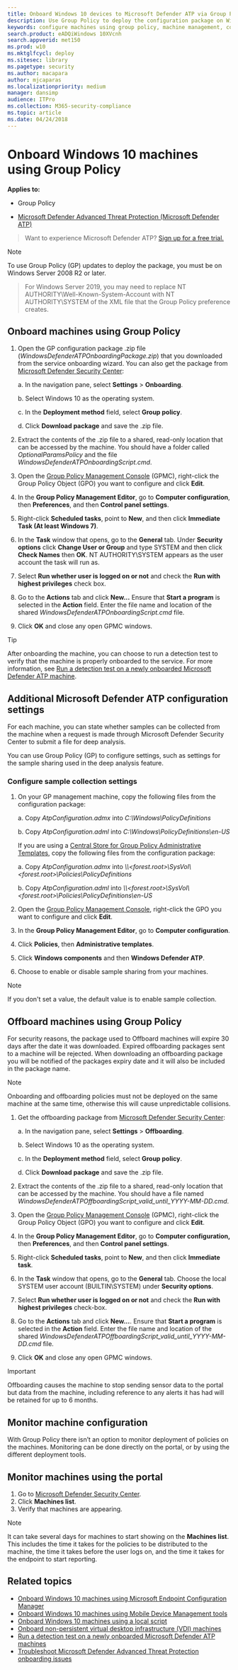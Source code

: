 ```yaml
---
title: Onboard Windows 10 devices to Microsoft Defender ATP via Group Policy
description: Use Group Policy to deploy the configuration package on Windows 10 machines so that they are onboarded to the service.
keywords: configure machines using group policy, machine management, configure Windows ATP machines, onboard Microsoft Defender Advanced Threat Protection machines, group policy
search.product: eADQiWindows 10XVcnh
search.appverid: met150
ms.prod: w10
ms.mktglfcycl: deploy
ms.sitesec: library
ms.pagetype: security
ms.author: macapara
author: mjcaparas
ms.localizationpriority: medium
manager: dansimp
audience: ITPro
ms.collection: M365-security-compliance 
ms.topic: article
ms.date: 04/24/2018
---
```


# Onboard Windows 10 machines using Group Policy 

**Applies to:**

- Group Policy

- [Microsoft Defender Advanced Threat Protection (Microsoft Defender ATP)](https://go.microsoft.com/fwlink/p/?linkid=2069559)




>Want to experience Microsoft Defender ATP? [Sign up for a free trial.](https://www.microsoft.com/microsoft-365/windows/microsoft-defender-atp?ocid=docs-wdatp-configureendpointsgp-abovefoldlink)


> [!NOTE]
> To use Group Policy (GP) updates to deploy the package, you must be on Windows Server 2008 R2 or later.

> For Windows Server 2019, you may need to replace NT AUTHORITY\Well-Known-System-Account with NT AUTHORITY\SYSTEM of the XML file that the Group Policy preference creates.

## Onboard machines using Group Policy
1. Open the GP configuration package .zip file (*WindowsDefenderATPOnboardingPackage.zip*) that you downloaded from the service onboarding wizard. You can also get the package from [Microsoft Defender Security Center](https://securitycenter.windows.com/):
 
    a.  In the navigation pane, select **Settings** > **Onboarding**.

    b. Select Windows 10 as the operating system.
    
    c. In the **Deployment method** field, select **Group policy**.
    
    d. Click **Download package** and save the .zip file.

2. Extract the contents of the .zip file to a shared, read-only location that can be accessed by the machine. You should have a folder called *OptionalParamsPolicy* and the file *WindowsDefenderATPOnboardingScript.cmd*.

3. Open the [Group Policy Management Console](https://docs.microsoft.com/internet-explorer/ie11-deploy-guide/group-policy-and-group-policy-mgmt-console-ie11) (GPMC), right-click the Group Policy Object (GPO) you want to configure and click **Edit**.

4. In the **Group Policy Management Editor**, go to **Computer configuration**, then **Preferences**, and then **Control panel settings**.

5. Right-click **Scheduled tasks**, point to **New**, and then click **Immediate Task (At least Windows 7)**.

6. In the **Task** window that opens, go to the **General** tab. Under **Security options** click **Change User or Group** and type SYSTEM and then click **Check Names** then **OK**. NT AUTHORITY\SYSTEM appears as the user account the task will run as.

7. Select **Run whether user is logged on or not** and check the **Run with highest privileges** check box.

8. Go to the **Actions** tab and click **New...** Ensure that **Start a program** is selected in the **Action** field. Enter the file name and location of the shared *WindowsDefenderATPOnboardingScript.cmd* file.

9. Click **OK** and close any open GPMC windows.

>[!TIP]
> After onboarding the machine, you can choose to run a detection test to verify that the machine is properly onboarded to the service. For more information, see [Run a detection test on a newly onboarded Microsoft Defender ATP machine](run-detection-test.md).

## Additional Microsoft Defender ATP configuration settings
For each machine, you can state whether samples can be collected from the machine when a request is made through Microsoft Defender Security Center to submit a file for deep analysis.

You can use Group Policy (GP) to configure settings, such as settings for the sample sharing used in the deep analysis feature.

### Configure sample collection settings
1.  On your GP management machine, copy the following files from the
    configuration package:

    a.  Copy _AtpConfiguration.admx_ into _C:\\Windows\\PolicyDefinitions_

    b.  Copy _AtpConfiguration.adml_ into _C:\\Windows\\PolicyDefinitions\\en-US_

    If you are using a [Central Store for Group Policy Administrative Templates](https://support.microsoft.com/help/3087759/how-to-create-and-manage-the-central-store-for-group-policy-administra), copy the following files from the
    configuration package:
    
     a.  Copy _AtpConfiguration.admx_ into _\\\\\<forest.root\>\\SysVol\\\<forest.root\>\\Policies\\PolicyDefinitions_

     b.  Copy _AtpConfiguration.adml_ into _\\\\\<forest.root\>\\SysVol\\\<forest.root\>\\Policies\\PolicyDefinitions\\en-US_

2.  Open the [Group Policy Management Console](https://docs.microsoft.com/internet-explorer/ie11-deploy-guide/group-policy-and-group-policy-mgmt-console-ie11), right-click the GPO you want to configure and click **Edit**.

3.  In the **Group Policy Management Editor**, go to **Computer configuration**.

4.  Click **Policies**, then **Administrative templates**.

5.  Click **Windows components** and then **Windows Defender ATP**.

6.  Choose to enable or disable sample sharing from your machines.

>[!NOTE]
> If you don't set a value, the default value is to enable sample collection.


## Offboard machines using Group Policy
For security reasons, the package used to Offboard machines will expire 30 days after the date it was downloaded. Expired offboarding packages sent to a machine will be rejected. When downloading an offboarding package you will be notified of the packages expiry date and it will also be included in the package name.

> [!NOTE]
> Onboarding and offboarding policies must not be deployed on the same machine at the same time, otherwise this will cause unpredictable collisions.

1. Get the offboarding package from [Microsoft Defender Security Center](https://securitycenter.windows.com/):

    a. In the navigation pane, select **Settings** > **Offboarding**.

    b. Select Windows 10 as the operating system.
    
    c. In the **Deployment method** field, select **Group policy**.

    d. Click **Download package** and save the .zip file.

2. Extract the contents of the .zip file to a shared, read-only location that can be accessed by the machine. You should have a file named *WindowsDefenderATPOffboardingScript_valid_until_YYYY-MM-DD.cmd*.

3. Open the [Group Policy Management Console](https://docs.microsoft.com/internet-explorer/ie11-deploy-guide/group-policy-and-group-policy-mgmt-console-ie11) (GPMC), right-click the Group Policy Object (GPO) you want to configure and click **Edit**.

4. In the **Group Policy Management Editor**, go to **Computer configuration,** then **Preferences**, and then **Control panel settings**.

5. Right-click **Scheduled tasks**, point to **New**, and then click **Immediate task**.

6. In the **Task** window that opens, go to the **General** tab. Choose the local SYSTEM user account (BUILTIN\SYSTEM) under **Security options**.

7. Select **Run whether user is logged on or not** and check the **Run with highest privileges** check-box.

8. Go to the **Actions** tab and click **New...**. Ensure that **Start a program** is selected in the **Action** field. Enter the file name and location of the shared  *WindowsDefenderATPOffboardingScript_valid_until_YYYY-MM-DD.cmd* file.

9. Click **OK** and close any open GPMC windows.

> [!IMPORTANT]
> Offboarding causes the machine to stop sending sensor data to the portal but data from the machine, including reference to any alerts it has had will be retained for up to 6 months.


## Monitor machine configuration
With Group Policy there isn’t an option to monitor deployment of policies on the machines. Monitoring can be done directly on the portal, or by using the different deployment tools.

## Monitor machines using the portal
1. Go to [Microsoft Defender Security Center](https://securitycenter.windows.com/).
2. Click **Machines list**.
3. Verify that machines are appearing.

> [!NOTE]
> It can take several days for machines to start showing on the **Machines list**. This includes the time it takes for the policies to be distributed to the machine, the time it takes before the user logs on, and the time it takes for the endpoint to start reporting.


## Related topics
- [Onboard Windows 10 machines using Microsoft Endpoint Configuration Manager](configure-endpoints-sccm.md)
- [Onboard Windows 10 machines using Mobile Device Management tools](configure-endpoints-mdm.md)
- [Onboard Windows 10 machines using a local script](configure-endpoints-script.md)
- [Onboard non-persistent virtual desktop infrastructure (VDI) machines](configure-endpoints-vdi.md)
- [Run a detection test on a newly onboarded Microsoft Defender ATP machines](run-detection-test.md)
- [Troubleshoot Microsoft Defender Advanced Threat Protection onboarding issues](troubleshoot-onboarding.md)
